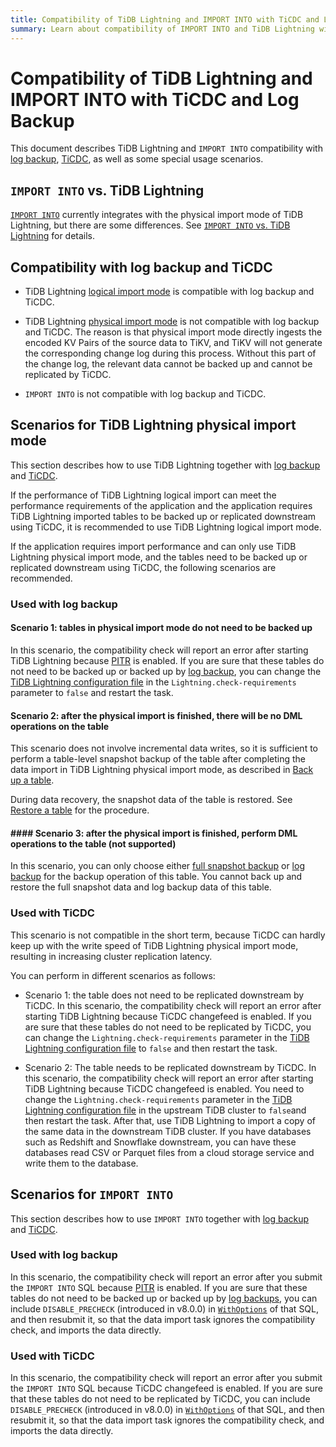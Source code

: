 ```yaml
---
title: Compatibility of TiDB Lightning and IMPORT INTO with TiCDC and Log Backup
summary: Learn about compatibility of IMPORT INTO and TiDB Lightning with log backup and TiCDC.
---
```


# Compatibility of TiDB Lightning and IMPORT INTO with TiCDC and Log Backup

This document describes TiDB Lightning and `IMPORT INTO` compatibility with [log backup](/br/br-pitr-guide.md), [TiCDC](/ticdc/ticdc-overview.md), as well as some special usage scenarios.

## `IMPORT INTO` vs. TiDB Lightning

[`IMPORT INTO`](/sql-statements/sql-statement-import-into.md) currently integrates with the physical import mode of TiDB Lightning, but there are some differences. See [`IMPORT INTO` vs. TiDB Lightning](/tidb-lightning/import-into-vs-tidb-lightning.md) for details.

## Compatibility with log backup and TiCDC

- TiDB Lightning [logical import mode](/tidb-lightning/tidb-lightning-logical-import-mode.md) is compatible with log backup and TiCDC.

- TiDB Lightning [physical import mode](/tidb-lightning/tidb-lightning-physical-import-mode.md) is not compatible with log backup and TiCDC. The reason is that physical import mode directly ingests the encoded KV Pairs of the source data to TiKV, and TiKV will not generate the corresponding change log during this process. Without this part of the change log, the relevant data cannot be backed up and cannot be replicated by TiCDC.

- `IMPORT INTO` is not compatible with log backup and TiCDC.

## Scenarios for TiDB Lightning physical import mode

This section describes how to use TiDB Lightning together with [log backup](/br/br-pitr-guide.md) and [TiCDC](/ticdc/ticdc-overview.md).

If the performance of TiDB Lightning logical import can meet the performance requirements of the application and the application requires TiDB Lightning imported tables to be backed up or replicated downstream using TiCDC, it is recommended to use TiDB Lightning logical import mode.

If the application requires import performance and can only use TiDB Lightning physical import mode, and the tables need to be backed up or replicated downstream using TiCDC, the following scenarios are recommended.

### Used with log backup

#### Scenario 1: tables in physical import mode do not need to be backed up

In this scenario, the compatibility check will report an error after starting TiDB Lightning because [PITR](/br/br-log-architecture.md#pitr) is enabled. If you are sure that these tables do not need to be backed up or backed up by [log backup](/br/br-pitr-guide.md), you can change the [TiDB Lightning configuration file](/tidb-lightning/tidb-lightning-configuration.md#tidb-lightning-task) in the `Lightning.check-requirements` parameter to `false` and restart the task.

#### Scenario 2: after the physical import is finished, there will be no DML operations on the table

This scenario does not involve incremental data writes, so it is sufficient to perform a table-level snapshot backup of the table after completing the data import in TiDB Lightning physical import mode, as described in [Back up a table](/br/br-snapshot-manual.md#back-up-a-table).

During data recovery, the snapshot data of the table is restored. See [Restore a table](/br/br-snapshot-manual.md#restore-a-table) for the procedure.

#### #### Scenario 3: after the physical import is finished, perform DML operations to the table (not supported)

In this scenario, you can only choose either [full snapshot backup](/br/br-snapshot-guide.md) or [log backup](/br/br-pitr-guide.md) for the backup operation of this table. You cannot back up and restore the full snapshot data and log backup data of this table.

### Used with TiCDC

This scenario is not compatible in the short term, because TiCDC can hardly keep up with the write speed of TiDB Lightning physical import mode, resulting in increasing cluster replication latency.

You can perform in different scenarios as follows:

- Scenario 1: the table does not need to be replicated downstream by TiCDC. In this scenario, the compatibility check will report an error after starting TiDB Lightning because TiCDC changefeed is enabled. If you are sure that these tables do not need to be replicated by TiCDC, you can change the `Lightning.check-requirements` parameter in the [TiDB Lightning configuration file](/tidb-lightning/tidb-lightning-configuration.md#tidb-lightning-task) to `false` and then restart the task.

- Scenario 2: The table needs to be replicated downstream by TiCDC. In this scenario, the compatibility check will report an error after starting TiDB Lightning because TiCDC changefeed is enabled. You need to change the `Lightning.check-requirements` parameter in the [TiDB Lightning configuration file](/tidb-lightning/tidb-lightning-configuration.md#tidb-lightning-task) in the upstream TiDB cluster to `false`and then restart the task. After that, use TiDB Lightning to import a copy of the same data in the downstream TiDB cluster. If you have databases such as Redshift and Snowflake downstream, you can have these databases read CSV or Parquet files from a cloud storage service and write them to the database.

## Scenarios for `IMPORT INTO`

This section describes how to use `IMPORT INTO` together with [log backup](/br/br-pitr-guide.md) and [TiCDC](/ticdc/ticdc-overview.md).

### Used with log backup

In this scenario, the compatibility check will report an error after you submit the `IMPORT INTO` SQL because [PITR](/br/br-log-architecture.md#pitr) is enabled. If you are sure that these tables do not need to be backed up or backed up by [log backups](/br/br-pitr-guide.md), you can include `DISABLE_PRECHECK` (introduced in v8.0.0) in [`WithOptions`](/sql-statements/sql-statement-import-into.md#withoptions) of that SQL, and then resubmit it, so that the data import task ignores the compatibility check, and imports the data directly.

### Used with TiCDC

In this scenario, the compatibility check will report an error after you submit the `IMPORT INTO` SQL because TiCDC changefeed is enabled. If you are sure that these tables do not need to be replicated by TiCDC, you can include `DISABLE_PRECHECK` (introduced in v8.0.0) in [`WithOptions`](/sql-statements/sql-statement-import-into.md#withoptions) of that SQL, and then resubmit it, so that the data import task ignores the compatibility check, and imports the data directly.
